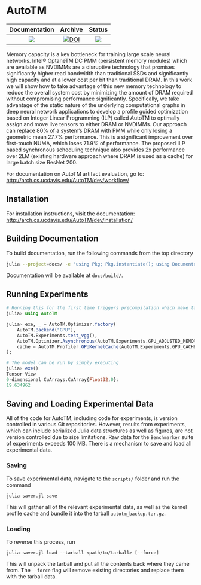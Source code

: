 # AutoTM

| **Documentation** | **Archive** | **Status** |
|:---:|:---:|:---:|
[![][docs-latest-img]][docs-latest-url] | [![DOI](https://zenodo.org/badge/200740567.svg)](https://zenodo.org/badge/latestdoi/200740567) | [![][travis-img]][travis-url] |

Memory capacity is a key bottleneck for training large scale neural networks. 
Intel® OptaneTM DC PMM (persistent memory modules) which are available as NVDIMMs are a disruptive technology that promises significantly higher read bandwidth than traditional SSDs and significantly high capacity and at a lower cost per bit than traditional DRAM. 
In this work we will show how to take advantage of this new memory technology to reduce the overall system cost by minimizing the amount of DRAM required without compromising performance significantly. 
Specifically, we take advantage of the static nature of the underlying computational graphs in deep neural network applications to develop a profile guided optimization based on Integer Linear Programming (ILP) called AutoTM to optimally assign and move live tensors to either DRAM or NVDIMMs. 
Our approach can replace 80% of a system’s DRAM with PMM while only losing a geometric mean 27.7% performance. 
This is a significant improvement over first-touch NUMA, which loses 71.9% of performance. 
The proposed ILP based synchronous scheduling technique also provides 2x performance over 2LM (existing hardware approach where DRAM is used as a cache) for large batch size ResNet 200.

For documentation on AutoTM artifact evaluation, go to: http://arch.cs.ucdavis.edu/AutoTM/dev/workflow/

## Installation

For installation instructions, visit the documentation: http://arch.cs.ucdavis.edu/AutoTM/dev/installation/

## Building Documentation

To build documentation, run the following commands from the top directory
```sh
julia --project=docs/ -e 'using Pkg; Pkg.instantiate(); using Documenter; include("docs/make.jl")'
```
Documentation will be available at `docs/build/`.

## Running Experiments

```julia
# Running this for the first time triggers precompilation which make take a couple minutes
julia> using AutoTM

julia> exe, _ = AutoTM.Optimizer.factory(
    AutoTM.Backend("GPU"),
    AutoTM.Experiments.test_vgg(),
    AutoTM.Optimizer.Asynchronous(AutoTM.Experiments.GPU_ADJUSTED_MEMORY);
    cache = AutoTM.Profiler.GPUKernelCache(AutoTM.Experiments.GPU_CACHE)
);

# The model can be run by simply executing
julia> exe()
Tensor View
0-dimensional CuArrays.CuArray{Float32,0}:
19.634962
```

## Saving and Loading Experimental Data

All of the code for AutoTM, including code for experiments, is version controlled in various Git repositories.
However, results from experiments, which can include serialized Julia data structures as well as figures, are not version controlled due to size limitations.
Raw data for the `Benchmarker` suite of experiments exceeds 100 MB.
There is a mechanism to save and load all experimental data.

### Saving

To save experimental data, navigate to the `scripts/` folder and run the command
```
julia saver.jl save
```
This will gather all of the relevant experimental data, as well as the kernel profile cache and bundle it into the tarball `autotm_backup.tar.gz`.

### Loading
To reverse this process, run
```
julia saver.jl load --tarball <path/to/tarball> [--force]
```
This will unpack the tarball and put all the contents back where they came from.
The `--force` flag will remove existing directories and replace them with the tarball data.


[docs-latest-img]: https://img.shields.io/badge/docs-latest-blue.svg
[docs-latest-url]: http://arch.cs.ucdavis.edu/AutoTM/dev/

[travis-img]: https://travis-ci.org/darchr/AutoTM.svg?branch=master
[travis-url]: https://travis-ci.org/darchr/AutoTM
